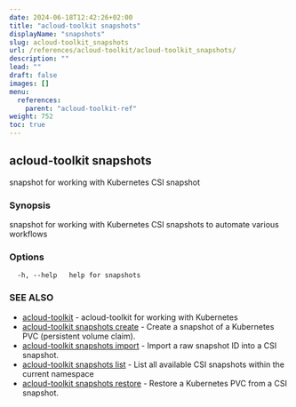 ```yaml
---
date: 2024-06-18T12:42:26+02:00
title: "acloud-toolkit snapshots"
displayName: "snapshots"
slug: acloud-toolkit_snapshots
url: /references/acloud-toolkit/acloud-toolkit_snapshots/
description: ""
lead: ""
draft: false
images: []
menu:
  references:
    parent: "acloud-toolkit-ref"
weight: 752
toc: true
---
```

## acloud-toolkit snapshots

snapshot for working with Kubernetes CSI snapshot

### Synopsis

snapshot for working with Kubernetes CSI snapshots to automate various workflows

### Options

```
  -h, --help   help for snapshots
```

### SEE ALSO

* [acloud-toolkit](/references/acloud-toolkit/acloud-toolkit/)	 - acloud-toolkit for working with Kubernetes
* [acloud-toolkit snapshots create](/references/acloud-toolkit/acloud-toolkit_snapshots_create/)	 - Create a snapshot of a Kubernetes PVC (persistent volume claim).
* [acloud-toolkit snapshots import](/references/acloud-toolkit/acloud-toolkit_snapshots_import/)	 - Import a raw snapshot ID into a CSI snapshot.
* [acloud-toolkit snapshots list](/references/acloud-toolkit/acloud-toolkit_snapshots_list/)	 - List all available CSI snapshots within the current namespace
* [acloud-toolkit snapshots restore](/references/acloud-toolkit/acloud-toolkit_snapshots_restore/)	 - Restore a Kubernetes PVC from a CSI snapshot.

